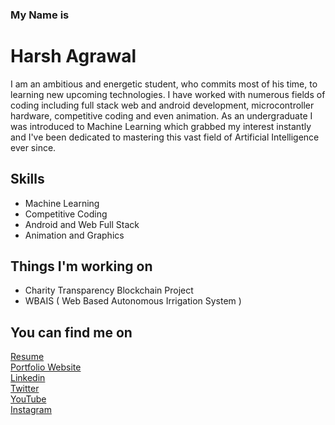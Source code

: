 ### My Name is 
# Harsh Agrawal
I am an ambitious and energetic student, who commits most of his time, to learning new upcoming technologies. I have worked with numerous fields of coding including full stack web and android development, microcontroller hardware, competitive coding and even animation. As an undergraduate I was introduced to Machine Learning which grabbed my interest instantly and I've been dedicated to mastering this vast field of Artificial Intelligence ever since.

## Skills
* Machine Learning
* Competitive Coding
* Android and Web Full Stack
* Animation and Graphics

## Things I'm working on
* Charity Transparency Blockchain Project
* WBAIS ( Web Based Autonomous Irrigation System )

## You can find me on
[Resume](https://harshagr18.github.io/images/Resume.pdf)<br>
[Portfolio Website](https://harshagr18.github.io/)<br>
[Linkedin](https://www.linkedin.com/in/harsh-sanjay-agrawal/)<br>
[Twitter](https://twitter.com/harshagr1802)<br>
[YouTube](https://www.youtube.com/channel/UCMq2gZt7mDj4n044H-eJ4hA)<br>
[Instagram](https://www.instagram.com/harshagr1802/)<br>

